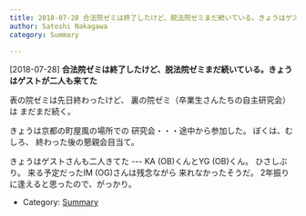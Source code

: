 ```yaml
---
title: 2018-07-28 合法院ゼミは終了したけど、脱法院ゼミまだ続いている。きょうはゲストが二人も来てた
author: Satoshi Nakagawa
category: Summary

---
```


[2018-07-28] **合法院ゼミは終了したけど、脱法院ゼミまだ続いている。きょうはゲストが二人も来てた** 

 表の院ゼミは先日終わったけど、
裏の院ゼミ（卒業生さんたちの自主研究会）は
まだまだ続く。

 きょうは京都の町屋風の場所での
研究会・・・途中から参加した。
ぼくは、むしろ、
終わった後の懇親会目当て。

<!--more-->

 きょうはゲストさんも二人きてた ---
KA (OB)くんとYG (OB)くん。
ひさしぶり。
来る予定だったIM (OG)さんは残念ながら
来れなかったそうだ。
2年振りに逢えると思ったので、がっかり。

- Category: [Summary](https://merapano.github.io/categories.html#Summary)

